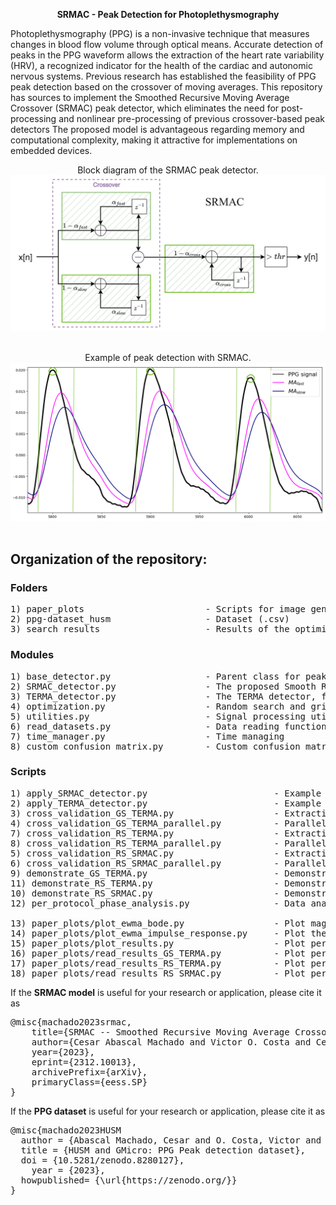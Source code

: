 <p align="center"><b> SRMAC - Peak Detection for Photoplethysmography</b></p>

Photoplethysmography (PPG) is a non-invasive technique that measures changes in blood flow volume through optical means.
Accurate detection of peaks in the PPG waveform allows the extraction of the heart rate variability (HRV), a recognized indicator for the health of the cardiac and autonomic nervous systems.
Previous research has established the feasibility of PPG peak detection based on the crossover of moving averages.
This repository has sources to implement the Smoothed Recursive Moving Average Crossover (SRMAC) peak detector, which eliminates the need for post-processing and nonlinear pre-processing of previous crossover-based peak detectors
The proposed model is advantageous regarding memory and computational complexity, making it attractive for implementations on embedded devices.

<p align="center">
Block diagram of the SRMAC peak detector.
<br />
<img src="paper_plots/srmac_block_diagram.png">
<br /><br />

<p align="center">
Example of peak detection with SRMAC.
<br />
<img src="paper_plots/peak_detection_example.png">
<br /><br />

## Organization of the repository:

### Folders
<pre>
1) paper_plots                       - Scripts for image generation
2) ppg-dataset_husm                  - Dataset (.csv)
3) search_results                    - Results of the optimization processes (.npy)
</pre>

### Modules
<pre>
1) base_detector.py                  - Parent class for peak detectors
2) SRMAC_detector.py                 - The proposed Smooth Recursive Moving Average Crossover (SRMAC) detector
3) TERMA_detector.py                 - The TERMA detector, from the literature
4) optimization.py                   - Random search and grid search optimization
5) utilities.py                      - Signal processing utilities and confusion matrix extraction
6) read_datasets.py                  - Data reading functions
7) time_manager.py                   - Time managing
8) custom_confusion_matrix.py        - Custom confusion matrix for peak detection which has all four metrics (this is not currently used)
</pre>

### Scripts
<pre>
1) apply_SRMAC_detector.py                        - Example application of the SRMAC detector
2) apply_TERMA_detector.py                        - Example application of the TERMA detector
3) cross_validation_GS_TERMA.py                   - Extraction of cross-validation results for TERMA under grid search
4) cross_validation_GS_TERMA_parallel.py          - Parallel extraction of cross-validation results for TERMA under grid search
7) cross_validation_RS_TERMA.py                   - Extraction of cross-validation results for TERMA under random search
8) cross_validation_RS_TERMA_parallel.py          - Parallel extraction of cross-validation results for TERMA under random search
5) cross_validation_RS_SRMAC.py                   - Extraction of cross-validation results for SRMAC under random search
6) cross_validation_RS_SRMAC_parallel.py          - Parallel extraction of cross-validation results for SRMAC under random search
9) demonstrate_GS_TERMA.py                        - Demonstration of grid search for TERMA
11) demonstrate_RS_TERMA.py                       - Demonstration of random search for TERMA
10) demonstrate_RS_SRMAC.py                       - Demonstration of random search for SRMAC
12) per_protocol_phase_analysis.py                - Data analysis considering each protocol phase (rest, walk and recovery)

13) paper_plots/plot_ewma_bode.py                 - Plot magnitude x frequency for the EWMA filter
14) paper_plots/plot_ewma_impulse_response.py     - Plot the impulse response for the EWMA filter
15) paper_plots/plot_results.py                   - Plot per-subject results for both SRMAC and TERMA
16) paper_plots/read_results_GS_TERMA.py          - Plot per-subject results for a combination of peak detector and search method
17) paper_plots/read_results_RS_TERMA.py          - Plot per-subject results for a combination of peak detector and search method
18) paper_plots/read_results_RS_SRMAC.py          - Plot per-subject results for a combination of peak detector and search method
</pre>

If the <b>SRMAC model</b> is useful for your research or application, please cite it as

<pre>
@misc{machado2023srmac,
	title={SRMAC -- Smoothed Recursive Moving Average Crossover for Real-Time Systolic Peak Detection in Photoplethysmography}, 
	author={Cesar Abascal Machado and Victor O. Costa and Cesar Augusto Prior and Cesar Ramos Rodrigues},
	year={2023},
	eprint={2312.10013},
	archivePrefix={arXiv},
	primaryClass={eess.SP}
}
</pre>


If the <b>PPG dataset</b> is useful for your research or application, please cite it as

<pre>
@misc{machado2023HUSM
  author = {Abascal Machado, Cesar and O. Costa, Victor and Augusto Prior, Cesar and Ramos Rodrigues, Cesar and de Albuquerque, Isabella Martins and Schmidt Pasqualoto, Adriane},
  title = {HUSM and GMicro: PPG Peak detection dataset},
  doi = {10.5281/zenodo.8280127},
	year = {2023},
  howpublished= {\url{https://zenodo.org/}}
}
</pre>
